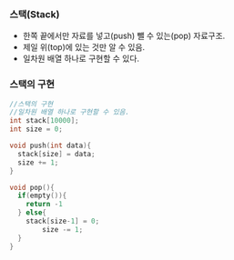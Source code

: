 ### 스택(Stack)

- 한쪽 끝에서만 자료를 넣고(push) 뺄 수 있는(pop) 자료구조.
- 제일 위(top)에 있는 것만 알 수 있음.
- 일차원 배열 하나로 구현할 수 있다.



### 스택의 구현

```c++
//스택의 구현
//일차원 배열 하나로 구현할 수 있음.
int stack[10000];
int size = 0;
```

```c++
void push(int data){
  stack[size] = data;
  size += 1;
}
```

```c++
void pop(){
  if(empty()){
    return -1
  } else{
    stack[size-1] = 0;
 		size -= 1;
  }
}
```

 













